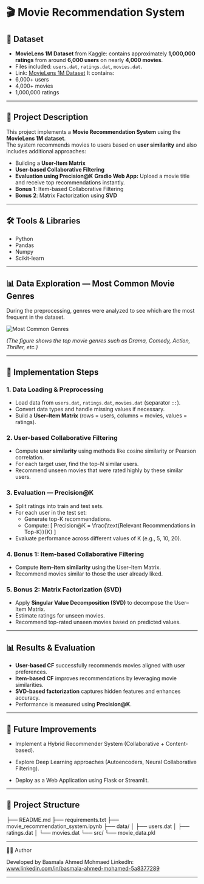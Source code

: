 # 🎬 Movie Recommendation System

## 📂 Dataset
- **MovieLens 1M Dataset** from Kaggle: contains approximately **1,000,000 ratings** from around **6,000 users** on nearly **4,000 movies**.  
- Files included: `users.dat`, `ratings.dat`, `movies.dat`.  
- Link: [MovieLens 1M Dataset](https://www.kaggle.com/datasets/shikharg97/movielens-1m)
It contains:
- 6,000+ users
- 4,000+ movies
- 1,000,000 ratings

---

## 📌 Project Description
This project implements a **Movie Recommendation System** using the **MovieLens 1M dataset**.  
The system recommends movies to users based on **user similarity** and also includes additional approaches:

- Building a **User-Item Matrix**
- **User-based Collaborative Filtering**
- **Evaluation using Precision@K**
**Gradio Web App:** Upload a movie title and receive top recommendations instantly.
- **Bonus 1**: Item-based Collaborative Filtering
- **Bonus 2**: Matrix Factorization using **SVD**

---

## 🛠️ Tools & Libraries
- Python  
- Pandas  
- Numpy  
- Scikit-learn  

---

## 📊 Data Exploration — Most Common Movie Genres
During the preprocessing, genres were analyzed to see which are the most frequent in the dataset.  

![Most Common Genres](images/most_common_genres.png)

*(The figure shows the top movie genres such as Drama, Comedy, Action, Thriller, etc.)*

---

## 🚀 Implementation Steps

### 1. Data Loading & Preprocessing
- Load data from `users.dat`, `ratings.dat`, `movies.dat` (separator `::`).
- Convert data types and handle missing values if necessary.
- Build a **User–Item Matrix** (rows = users, columns = movies, values = ratings).

### 2. User-based Collaborative Filtering
- Compute **user similarity** using methods like cosine similarity or Pearson correlation.
- For each target user, find the top-N similar users.
- Recommend unseen movies that were rated highly by these similar users.

### 3. Evaluation — Precision@K
- Split ratings into train and test sets.
- For each user in the test set:
  - Generate top-K recommendations.
  - Compute:
    \[
    Precision@K = \frac{\text{Relevant Recommendations in Top-K}}{K}
    \]
- Evaluate performance across different values of K (e.g., 5, 10, 20).

### 4. Bonus 1: Item-based Collaborative Filtering
- Compute **item–item similarity** using the User–Item Matrix.
- Recommend movies similar to those the user already liked.

### 5. Bonus 2: Matrix Factorization (SVD)
- Apply **Singular Value Decomposition (SVD)** to decompose the User–Item Matrix.
- Estimate ratings for unseen movies.
- Recommend top-rated unseen movies based on predicted values.

---

## 📊 Results & Evaluation
- **User-based CF** successfully recommends movies aligned with user preferences.
- **Item-based CF** improves recommendations by leveraging movie similarities.
- **SVD-based factorization** captures hidden features and enhances accuracy.
- Performance is measured using **Precision@K**.

---

## 🔮 Future Improvements

- Implement a Hybrid Recommender System (Collaborative + Content-based).

- Explore Deep Learning approaches (Autoencoders, Neural Collaborative Filtering).

- Deploy as a Web Application using Flask or Streamlit.

---
## 📂 Project Structure

├── README.md
├── requirements.txt
├── movie_recommendation_system.ipynb
├── data/
│   ├── users.dat
│   ├── ratings.dat
│   └── movies.dat
└── src/
    └── movie_data.pkl

---
👩‍💻 Author

Developed by Basmala Ahmed Mohmaed 
 LinkedIn: www.linkedin.com/in/basmala-ahmed-mohamed-5a8377289

---
